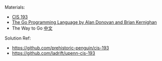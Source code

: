 Materials:
* [CIS 193](https://www.seas.upenn.edu/~cis193/)
* [The Go Programming Language by Alan Donovan and Brian Kernighan](http://www.gopl.io/)
* The Way to Go [中文](http://wiki.jikexueyuan.com/project/the-way-to-go/)

Solution Ref:
* https://github.com/prehistoric-penguin/cis-193
* https://github.com/ladrift/upenn-cis-193
